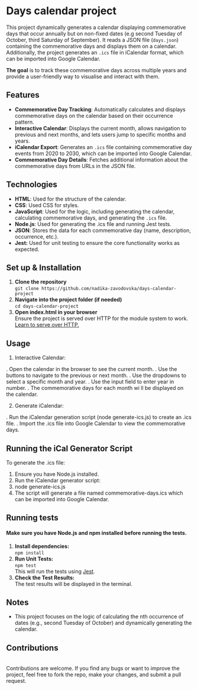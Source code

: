 # Days calendar project

This project dynamically generates a calendar displaying commemorative days that occur annually but on non-fixed dates (e.g second Tuesday of October, third Saturday of September). It reads a JSON file (`days.json`) containing the commemorative days and displays them on a calendar. Additionally, the project generates an `.ics` file in iCalendar format, which can be imported into Google Calendar.

**The goal** is to track these commemorative days across multiple years and provide a user-friendly way to visualise and interact with them.

## Features

- **Commemorative Day Tracking**: Automatically calculates and displays commemorative days on the calendar based on their occurrence pattern.
- **Interactive Calendar**: Displays the current month, allows navigation to previous and next months, and lets users jump to specific months and years.
- **iCalendar Export**: Generates an `.ics` file containing commemorative day events from 2020 to 2030, which can be imported into Google Calendar.
- **Commemorative Day Details**: Fetches additional information about the commemorative days from URLs in the JSON file.

## Technologies

- **HTML**: Used for the structure of the calendar.
- **CSS**: Used CSS for styles.
- **JavaScript**: Used for the logic, including generating the calendar, calculating commemorative days, and generating the `.ics` file.
- **Node.js**: Used for generating the .ics file and running Jest tests.
- **JSON**: Stores the data for each commemorative day (name, description, occurrence, etc.).
- **Jest:** Used for unit testing to ensure the core functionality works as expected.

## Set up & Installation
1. **Clone the repository** <br>```git clone https://github.com/nadika-zavodovska/days-calendar-project```
2. **Navigate into the project folder (if needed)** <br>```cd days-calendar-project``` 
3. **Open index.html in your browser** <br>Ensure the project is served over HTTP for the module system to work. [Learn to serve over HTTP.](https://www.npmjs.com/package/http-server)

## Usage
1. Interactive Calendar:

. Open the calendar in the browser to see the current month.
. Use the buttons to navigate to the previous or next month.
. Use the dropdowns to select a specific month and year.
. Use the input field to enter year in number.
. The commemorative days for each month wi  ll be displayed on the calendar.

2. Generate iCalendar:

. Run the iCalendar generation script (node generate-ics.js) to create an .ics file.
. Import the .ics file into Google Calendar to view the commemorative days.

## Running the iCal Generator Script
To generate the .ics file:
1. Ensure you have Node.js installed.
2. Run the iCalendar generator script:
3. node generate-ics.js
4. The script will generate a file named commemorative-days.ics which can be imported into Google Calendar.

## Running tests
#### Make sure you have **Node.js** and **npm** installed before running the tests.
1. **Install dependencies:** <br>``` npm install ```
2. **Run Unit Tests:** <br>``` npm test ```<br>This will run the tests using [Jest](https://jestjs.io).
3. **Check the Test Results:** <br>The test results will be displayed in the terminal.

## Notes
- This project focuses on the logic of calculating the nth occurrence of dates (e.g., second Tuesday of October) and dynamically generating the calendar.


## Contributions 
<br>Contributions are welcome. If you find any bugs or want to improve the project, feel free to fork the repo, make your changes, and submit a pull request.